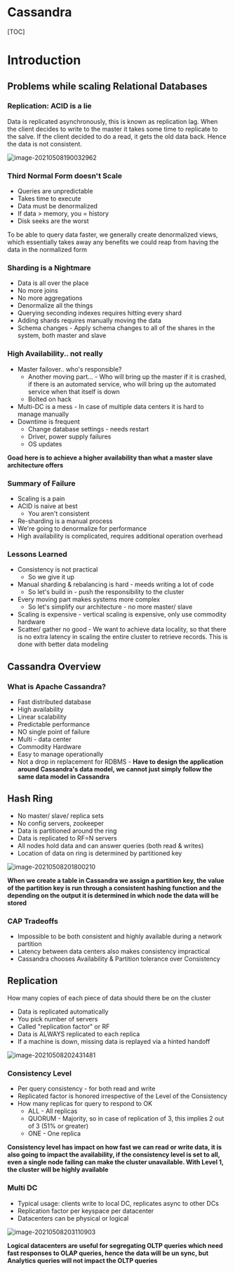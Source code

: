 # Cassandra

[TOC]



# Introduction

## Problems while scaling Relational Databases

### Replication: ACID is a lie

Data is replicated asynchronously, this is known as replication lag. When the client decides to write to the master it takes some time to replicate to the salve. If the client decided to do a read, it gets the old data back. Hence the data is not consistent.

![image-20210508190032962](Cassandra.assets/image-20210508190032962.png)

### Third Normal Form doesn't Scale

- Queries are unpredictable
- Takes time to execute
- Data must be denormalized
- If data > memory, you = history
- Disk seeks are the worst

To be able to query data faster, we generally create denormalized views, which essentially takes away any benefits we could reap from having the data in the normalized form

### Sharding is a Nightmare

- Data is all over the place
- No more joins
- No more aggregations
- Denormalize all the things
- Querying seconding indexes requires hitting every shard
- Adding shards requires manually moving the data
- Schema changes - Apply schema changes to all of the shares in the system, both master and slave

### High Availability.. not really

- Master failover.. who's responsible? 
  - Another moving part... - Who will bring up the master if it is crashed, if there is an automated service, who will bring up the automated service when that itself is down
  - Bolted on hack
- Multi-DC is a mess - In case of multiple data centers it is hard to manage manually
- Downtime is frequent
  - Change database settings - needs restart
  - Driver, power supply failures
  - OS updates

**Goad here is to achieve a higher availability than what a master slave architecture offers**

### Summary of Failure

- Scaling is a pain
- ACID is naive at best
  - You aren't consistent
- Re-sharding is a manual process
- We're going to denormalize for performance
- High availability is complicated, requires additional operation overhead

### Lessons Learned

- Consistency is not practical
  - So we give it up
- Manual sharding & rebalancing is hard - meeds writing a lot of code
  - So let's build in - push the responsibility to the cluster
- Every moving part makes systems more complex
  - So let's simplify our architecture - no more master/ slave
- Scaling is expensive - vertical scaling is expensive, only use commodity hardware
- Scatter/ gather no good - We want to achieve data locality, so that there is no extra latency in scaling the entire cluster to retrieve records. This is done with better data modeling

## Cassandra Overview

### What is Apache Cassandra?

- Fast distributed database
- High availability
- Linear scalability
- Predictable performance
- NO single point of failure
- Multi - data center
- Commodity Hardware
- Easy to manage operationally
- Not a drop in replacement for RDBMS - **Have to design the application around Cassandra's data model, we cannot just simply follow the same data model in Cassandra**

## Hash Ring

- No master/ slave/ replica sets
- No config servers, zookeeper
- Data is partitioned around the ring
- Data is replicated to RF=N servers
- All nodes hold data and can answer queries (both read & writes)
- Location of data on ring is determined by partitioned key

![image-20210508201800210](Cassandra.assets/image-20210508201800210.png)



**When we create a table in Cassandra we assign a partition key, the value of the partition key is run through a consistent hashing function and the depending on the output it is determined in which node the data will be stored** 

### CAP Tradeoffs

- Impossible to be both consistent and highly available during a network partition
- Latency between data centers also makes consistency impractical
- Cassandra chooses Availability & Partition tolerance over Consistency

## Replication

How many copies of each piece of data should there be on the cluster

- Data is replicated automatically
- You pick number of servers
- Called "replication factor" or RF
- Data is ALWAYS replicated to each replica
- If a machine is down, missing data is replayed via a hinted handoff

![image-20210508202431481](Cassandra.assets/image-20210508202431481.png)



### Consistency Level

- Per query consistency - for both read and write
- Replicated factor is honored irrespective of the Level of the Consistency
- How many replicas for query to respond to OK
  - ALL - All replicas
  - QUORUM - Majority, so in case of replication of 3, this implies 2 out of 3 (51% or greater)
  - ONE - One replica

**Consistency level has impact on how fast we can read or write data, it is also going to impact the availability, if the consistency level is set to all, even a single node failing can make the cluster unavailable. With Level 1, the cluster will be highly available**

### Multi DC

- Typical usage: clients write to local DC, replicates async to other DCs
- Replication factor per keyspace per datacenter
- Datacenters can be physical or logical

![image-20210508203110903](Cassandra.assets/image-20210508203110903.png)

**Logical datacenters are useful for segregating OLTP queries which need fast responses to OLAP queries, hence the data will be un sync, but Analytics queries will not impact the OLTP queries**

